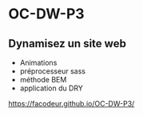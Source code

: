 # OC-DW-P3 
## Dynamisez un site web
- Animations
- préprocesseur sass
- méthode BEM
- application du DRY

https://facodeur.github.io/OC-DW-P3/
